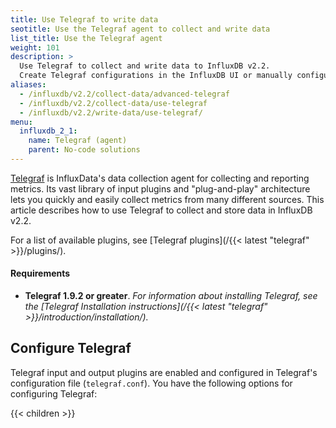 ```yaml
---
title: Use Telegraf to write data
seotitle: Use the Telegraf agent to collect and write data
list_title: Use the Telegraf agent
weight: 101
description: >
  Use Telegraf to collect and write data to InfluxDB v2.2.
  Create Telegraf configurations in the InfluxDB UI or manually configure Telegraf.
aliases:
  - /influxdb/v2.2/collect-data/advanced-telegraf
  - /influxdb/v2.2/collect-data/use-telegraf
  - /influxdb/v2.2/write-data/use-telegraf/
menu:
  influxdb_2_1:
    name: Telegraf (agent)
    parent: No-code solutions
---
```


[Telegraf](https://www.influxdata.com/time-series-platform/telegraf/) is InfluxData's
data collection agent for collecting and reporting metrics.
Its vast library of input plugins and "plug-and-play" architecture lets you quickly
and easily collect metrics from many different sources.
This article describes how to use Telegraf to collect and store data in InfluxDB v2.2.

For a list of available plugins, see [Telegraf plugins](/{{< latest "telegraf" >}}/plugins/).

#### Requirements
- **Telegraf 1.9.2 or greater**.
  _For information about installing Telegraf, see the
  [Telegraf Installation instructions](/{{< latest "telegraf" >}}/introduction/installation/)._

## Configure Telegraf
Telegraf input and output plugins are enabled and configured in Telegraf's configuration file (`telegraf.conf`).
You have the following options for configuring Telegraf:

{{< children >}}
